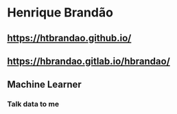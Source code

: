 # Henrique Brandão

## https://htbrandao.github.io/

## https://hbrandao.gitlab.io/hbrandao/

## Machine Learner

### Talk data to me
